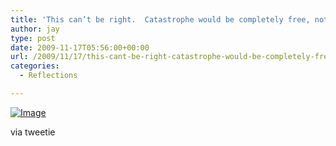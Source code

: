 ```yaml
---
title: 'This can’t be right.  Catastrophe would be completely free, not just 5% off.'
author: jay
type: post
date: 2009-11-17T05:56:00+00:00
url: /2009/11/17/this-cant-be-right-catastrophe-would-be-completely-free-not-just-5-off/
categories:
  - Reflections

---
```

[![Image][1]][2]

via tweetie

 [1]: http://sysadminrambles.files.wordpress.com/2009/11/image-scaled10002.jpg?w=300
 [2]: http://sysadminrambles.files.wordpress.com/2009/11/image-scaled10002.jpg